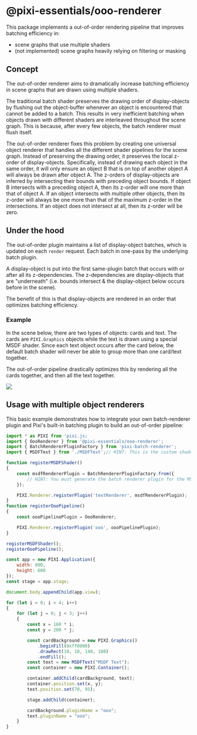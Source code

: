 # @pixi-essentials/ooo-renderer

This package implements a out-of-order rendering pipeline that improves batching efficiency in:
* scene graphs that use multiple shaders
* (not implemented) scene graphs heavily relying on filtering or masking

## Concept

The out-of-order renderer aims to dramatically increase batching efficiency in scene graphs that are drawn using multiple shaders. 

The traditional batch shader preserves the drawing order of display-objects by flushing out the object-buffer whenever an object is 
encountered that cannot be added to a batch. This results in very inefficient batching when objects drawn with different shaders are
interleaved throughout the scene graph. This is because, after every few objects, the batch renderer must flush itself.

The out-of-order renderer fixes this problem by creating one universal object renderer that handles all the different shader pipelines
for the scene graph. Instead of preserving  the drawing order, it preserves the local z-order of display-objects. Specifically, instead
of drawing each object in the same order, it will only ensure an object B that is on top of another object A will always be drawn after object A.
The z-orders of display-objects are inferred by intersecting their bounds with preceding object bounds. If object B intersects with a
preceding object A, then its z-order will one more than that of object A. If an object intersects with multiple other objects, then its 
z-order will always be one more than that of the maximum z-order in the intersections. If an object does not intersect at all, then its 
z-order will be zero.

## Under the hood

The out-of-order plugin maintains a list of display-object batches, which is updated on each `render` request. Each batch in one-pass by the
underlying batch plugin.

A display-object is put into the first same-plugin batch that occurs with or after all its z-dependencies. The z-dependencies are display-objects
that are "underneath" (i.e. bounds intersect & the display-object below occurs before in the scene).

The benefit of this is that display-objects are rendered in an order that optimizes batching efficiency.

### Example

In the scene below, there are two types of objects: cards and text. The cards are `PIXI.Graphics` objects while the text is drawn using a special
MSDF shader. Since each text object occurs after the card below, the default batch shader will never be able to group more than one card/text
together.

The out-of-order pipeline drastically optimizes this by rendering all the cards together, and then all the text together.

<img src="https://i.ibb.co/Pr0K15n/Screen-Shot-2020-07-11-at-1-23-37-PM.png"></img>

## Usage with multiple object renderers

This basic example demonstrates how to integrate your own batch-renderer plugin and Pixi's built-in batching plugin to
build an out-of-order pipeline:

```js
import * as PIXI from 'pixi.js;
import { OooRenderer } from '@pixi-essentials/ooo-renderer';
import { BatchRendererPluginFactory } from 'pixi-batch-renderer';
import { MSDFText } from './MSDFText';// HINT: This is the custom shaded display-object

function registerMSDFShader()
{
    const msdfRendererPlugin = BatchRendererPluginFactory.from({
        // HINT: You must generate the batch renderer plugin for the MSDF text
    });

    PIXI.Renderer.registerPlugin('textRenderer', msdfRendererPlugin);
}
function registerOooPipeline()
{
    const oooPipelinePlugin = OooRenderer;

    PIXI.Renderer.registerPlugin('ooo', oooPipelinePlugin);
}

registerMSDFShader();
registerOooPipeline();

const app = new PIXI.Application({
    width: 800,
    height: 600
});
const stage = app.stage;

document.body.appendChild(app.view);

for (let i = 0; i < 4; i++)
{
    for (let j = 0; j < 3; j++)
    {
        const x = 160 * i;
        const y = 200 * j;

        const cardBackground = new PIXI.Graphics()
            .beginFill(0xff0000)
            .drawRect(10, 10, 140, 180)
            .endFill();
        const text = new MSDFText("MSDF Text");
        const container = new PIXI.Container();

        container.addChild(cardBackground, text);
        container.position.set(x, y);
        text.position.set(70, 95);

        stage.addChild(container);

        cardBackground.pluginName = "ooo";
        text.pluginName = "ooo";
    }
}
```
